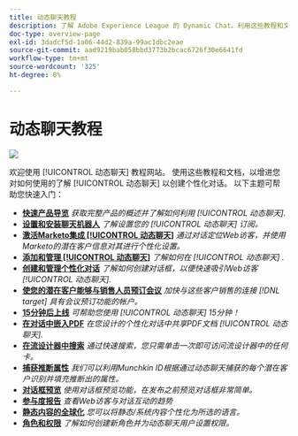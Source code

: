 ```yaml
---
title: 动态聊天教程
description: 了解 Adobe Experience League 的 Dynamic Chat。利用这些教程和文档，您可以进一步了解如何使用 Dynamic Chat 创建个性化对话。
doc-type: overview-page
exl-id: 3dadcf5d-1a06-44d2-839a-99ac1dbc2eae
source-git-commit: aad9219bab058bbd3773b2bcac6726f30e6641fd
workflow-type: tm+mt
source-wordcount: '325'
ht-degree: 8%

---
```


# 动态聊天教程

![](assets/dynamic-chat-header.png)

欢迎使用 [!UICONTROL 动态聊天]  教程网站。 使用这些教程和文档，以增进您对如何使用的了解 [!UICONTROL 动态聊天]  以创建个性化对话。 以下主题可帮助您快速入门：

* **[快速产品导览](product-tour.md)**
   *获取完整产品的概述并了解如何利用 [!UICONTROL 动态聊天].*
* **[设置和安装聊天机器人](setup.md)**
   *了解设置您的 [!UICONTROL 动态聊天]  订阅。*
* **[激活Marketo集成 [!UICONTROL 动态聊天]](marketo-integration.md)**
   *通过对话定位Web访客，并使用Marketo的潜在客户信息对其进行个性化设置。*
* **[添加和管理 [!UICONTROL 动态聊天]](user-management.md)**
   *了解如何在 [!UICONTROL 动态聊天] .*
* **[创建和管理个性化对话](dialogue-management.md)**
   *了解如何创建对话框，以便快速吸引Web访客 [!UICONTROL 动态聊天].*
* **[使您的潜在客户能够与销售人员预订会议](meeting-booking.md)**
   *加快与这些客户销售的连接 [!DNL target] 具有会议预订功能的帐户。*
* **[15分钟后上线](go-live-in-15-minutes.md)**
   *可帮助您使用 [!UICONTROL 动态聊天]  15分钟！*
* **[在对话中嵌入PDF](document-cloud-integration.md)**
   *在您设计的个性化对话中共享PDF文档 [!UICONTROL 动态聊天].*
* **[在流设计器中搜索](search-in-stream-designer.md)**
   *通过快速搜索，您只需单击一次即可访问流设计器中的任何卡。*
* **[捕获推断属性](capture-inferred-attributes.md)**
   *我们可以利用Munchkin ID根据通过动态聊天捕获的每个潜在客户识别并填充推断出的属性。*
* **[对话框预览](dialogue-preview.md)**
   *使用对话框预览功能，在发布之前预览对话框非常简单。*
* **[参与度报告](engagement-report.md)**
   *查看Web访客与对话互动的趋势*
* **[静态内容的全球化](globalization-of-static-content.md)**
   *您可以将静态/系统内容个性化为所选的语言。*
* **[角色和权限](roles-and-permissions.md)**
   *了解如何创建新角色并为动态聊天用户设置权限。*
